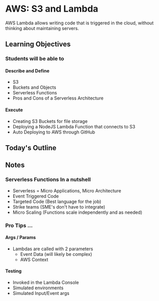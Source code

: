 # AWS: S3 and Lambda

AWS Lambda allows writing code that is triggered in the cloud, without thinking about maintaining servers.

## Learning Objectives

### Students will be able to

#### Describe and Define

- S3
- Buckets and Objects
- Serverless Functions
- Pros and Cons of a Serverless Architecture

#### Execute

- Creating S3 Buckets for file storage
- Deploying a NodeJS Lambda Function that connects to S3
- Auto Deploying to AWS through GitHub

## Today's Outline

<!-- To Be Completed By Instructor -->

## Notes

### Serverless Functions In a nutshell

- Serverless = Micro Applications, Micro Architecture
- Event Triggered Code
- Targeted Code (Best language for the job)
- Strike teams (SME's don't have to integrate)
- Micro Scaling (Functions scale independently and as needed)

### Pro Tips ...

#### Args / Params
- Lambdas are called with 2 parameters
  - Event Data (will likely be complex)
  - AWS Context

#### Testing

- Invoked in the Lambda Console
- Simulated environments
- Simulated Input/Event args
